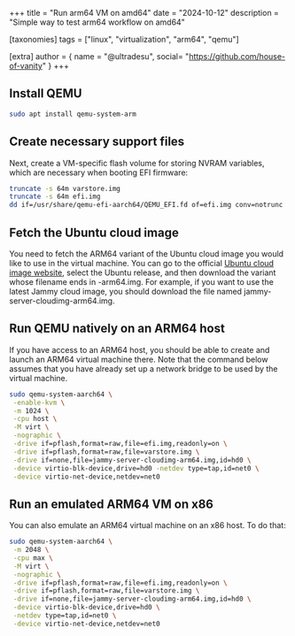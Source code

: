 +++
title = "Run arm64 VM on amd64"
date = "2024-10-12"
description = "Simple way to test arm64 workflow on amd64"

[taxonomies]
tags = ["linux", "virtualization", "arm64", "qemu"]

[extra]
author = { name = "@ultradesu", social= "https://github.com/house-of-vanity" }
+++

## Install QEMU

```sh
sudo apt install qemu-system-arm
```

## Create necessary support files

Next, create a VM-specific flash volume for storing NVRAM variables, which are necessary when booting EFI firmware:

```sh
truncate -s 64m varstore.img
truncate -s 64m efi.img
dd if=/usr/share/qemu-efi-aarch64/QEMU_EFI.fd of=efi.img conv=notrunc
```

## Fetch the Ubuntu cloud image

You need to fetch the ARM64 variant of the Ubuntu cloud image you would like to use in the virtual machine. You can go to the official [Ubuntu cloud image website](https://cloud-images.ubuntu.com/), select the Ubuntu release, and then download the variant whose filename ends in -arm64.img. For example, if you want to use the latest Jammy cloud image, you should download the file named jammy-server-cloudimg-arm64.img.

## Run QEMU natively on an ARM64 host

If you have access to an ARM64 host, you should be able to create and launch an ARM64 virtual machine there. Note that the command below assumes that you have already set up a network bridge to be used by the virtual machine.

```sh
sudo qemu-system-aarch64 \
 -enable-kvm \
 -m 1024 \
 -cpu host \
 -M virt \
 -nographic \
 -drive if=pflash,format=raw,file=efi.img,readonly=on \
 -drive if=pflash,format=raw,file=varstore.img \
 -drive if=none,file=jammy-server-cloudimg-arm64.img,id=hd0 \
 -device virtio-blk-device,drive=hd0 -netdev type=tap,id=net0 \
 -device virtio-net-device,netdev=net0
```

## Run an emulated ARM64 VM on x86

You can also emulate an ARM64 virtual machine on an x86 host. To do that:

```sh
sudo qemu-system-aarch64 \
 -m 2048 \
 -cpu max \
 -M virt \
 -nographic \
 -drive if=pflash,format=raw,file=efi.img,readonly=on \
 -drive if=pflash,format=raw,file=varstore.img \
 -drive if=none,file=jammy-server-cloudimg-arm64.img,id=hd0 \
 -device virtio-blk-device,drive=hd0 \
 -netdev type=tap,id=net0 \
 -device virtio-net-device,netdev=net0
```
